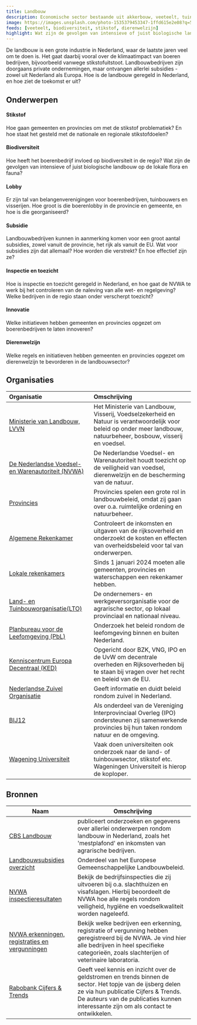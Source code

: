 ```yaml
---
title: Landbouw
description: Economische sector bestaande uit akkerbouw, veeteelt, tuinbouw en bosbouw.
image: https://images.unsplash.com/photo-1535379453347-1ffd615e2e08?q=50&w=500
feeds: [veeteelt, biodiversiteit, stikstof, dierenwelzijn]
highlight: Wat zijn de gevolgen van intensieve of juist biologische landbouw op de lokale flora en fauna?
---
```


De landbouw is een grote industrie in Nederland, waar de laatste jaren veel om te doen is. Het gaat daarbij vooral over de klimaatimpact van boeren bedrijven, bijvoorbeeld vanwege stikstofuitstoot. Landbouwbedrijven zijn doorgaans private ondernemingen, maar ontvangen allerlei subsidies - zowel uit Nederland als Europa. Hoe is de landbouw geregeld in Nederland, en hoe ziet de toekomst er uit?

## Onderwerpen

#### Stikstof

Hoe gaan gemeenten en provincies om met de stikstof problematiek? En hoe staat het gesteld met de nationale en regionale stikstofdoelen?

#### Biodiversiteit

Hoe heeft het boerenbedrijf invloed op biodiversiteit in de regio? Wat zijn de gevolgen van intensieve of juist biologische landbouw op de lokale flora en fauna?

#### Lobby

Er zijn tal van belangenverenigingen voor boerenbedrijven, tuinbouwers en visserijen. Hoe groot is die boerenlobby in de provincie en gemeente, en hoe is die georganiseerd?

#### Subsidie

Landbouwbedrijven kunnen in aanmerking komen voor een groot aantal subsidies, zowel vanuit de provincie, het rijk als vanuit de EU. Wat voor subsidies zijn dat allemaal? Hoe worden die verstrekt? En hoe effectief zijn ze?

#### Inspectie en toezicht

Hoe is inspectie en toezicht geregeld in Nederland, en hoe gaat de NVWA te werk bij het controleren van de naleving van alle wet- en regelgeving? Welke bedrijven in de regio staan onder verscherpt toezicht?

#### Innovatie

Welke initiatieven hebben gemeenten en provincies opgezet om boerenbedrijven te laten innoveren?

#### Dierenwelzijn

Welke regels en initiatieven hebben gemeenten en provincies opgezet om dierenwelzijn te bevorderen in de landbouwsector?

## Organisaties

| Organisatie                                                                                                                                                                                                                              | Omschrijving                                                                                                                                                          |
| :--------------------------------------------------------------------------------------------------------------------------------------------------------------------------------------------------------------------------------------- | :-------------------------------------------------------------------------------------------------------------------------------------------------------------------- |
| [Ministerie van Landbouw, LVVN](https://www.rijksoverheid.nl/ministeries/ministerie-van-landbouw-visserij-voedselzekerheid-en-natuur)                                                                                                    | Het Ministerie van Landbouw, Visserij, Voedselzekerheid en Natuur is verantwoordelijk voor beleid op onder meer landbouw, natuurbeheer, bosbouw, visserij en voedsel. |
| [De Nederlandse Voedsel- en Warenautoriteit (NVWA)](https://www.nvwa.nl/)                                                                                                                                                                | De Nederlandse Voedsel- en Warenautoriteit houdt toezicht op de veiligheid van voedsel, dierenwelzijn en de bescherming van de natuur.                                |
| [Provincies](https://organisaties.overheid.nl/provincies/)                                                                                                                                                                               | Provincies spelen een grote rol in landbouwbeleid, omdat zij gaan over o.a. ruimtelijke ordening en natuurbeheer.                                                     |
| [Algemene Rekenkamer](https://www.rekenkamer.nl/onderwerpen)                                                                                                                                                                             | Controleert de inkomsten en uitgaven van de rijksoverheid en onderzoekt de kosten en effecten van overheidsbeleid voor tal van onderwerpen.                           |
| [Lokale rekenkamers](https://www.rekenkamers.nl/leden/)                                                                                                                                                                                  | Sinds 1 januari 2024 moeten alle gemeenten, provincies en waterschappen een rekenkamer hebben.                                                                        |
| [Land- en Tuinbouworganisatie(LTO)](https://www.lto.nl/)                                                                                                                                                                                 | De ondernemers- en werkgeversorganisatie voor de agrarische sector, op lokaal provinciaal en nationaal niveau.                                                        |
| [Planbureau voor de Leefomgeving (PbL)](https://www.pbl.nl/onderwerpen/landbouw-voedsel)                                                                                                                                                 | Onderzoek het beleid rondom de leefomgeving binnen en buiten Nederland.                                                                                               |
| [Kenniscentrum Europa Decentraal (KED)](https://europadecentraal.nl/)                                                                                                                                                                    | Opgericht door BZK, VNG, IPO en de UvW om decentrale overheden en Rijksoverheden bij te staan bij vragen over het recht en beleid van de EU.                          |
| [Nederlandse Zuivel Organisatie](https://www.nzo.nl/)                                                                                                                                                                                    | Geeft informatie en duidt beleid rondom zuivel in Nederland.                                                                                                          |
| [BIJ12](https://www.bij12.nl/)                                                                                                                                                                                                           | Als onderdeel van de Vereniging Interprovinciaal Overleg (IPO) ondersteunen zij samenwerkende provincies bij hun taken rondom natuur en de omgeving.                  |
| [Wagening Universiteit](https://www.wur.nl/nl/onderzoek-resultaten/onderzoeksinstituten/social-economic-research/show-ser/staat-van-landbouw-natuur-en-voedsel-agrarische-bedrijven-zorgen-steeds-vaker-voor-extra-inkomstenbronnen.htm) | Vaak doen universiteiten ook onderzoek naar de land- of tuinbouwsector, stikstof etc. Wageningen Universiteit is hierop de koploper.                                  |

## Bronnen

| Naam                                                                                                           | Omschrijving                                                                                                                                                                                                                              |
| -------------------------------------------------------------------------------------------------------------- | ----------------------------------------------------------------------------------------------------------------------------------------------------------------------------------------------------------------------------------------- |
| [CBS Landbouw](https://www.cbs.nl/nl-nl/economie/landbouw)                                                     | publiceert onderzoeken en gegevens over allerlei onderwerpen rondom landbouw in Nederland, zoals het 'mestplafond' en inkomsten van agrarische bedrijven.                                                                                 |
| [Landbouwsubsidies overzicht](https://www.rijksoverheid.nl/onderwerpen/landbouw-en-tuinbouw/landbouwsubsidies) | Onderdeel van het Europese Gemeenschappelijke Landbouwbeleid.                                                                                                                                                                             |
| [NVWA inspectieresultaten](https://www.openbare-inspectieresultaten.nvwa.nl/)                                  | Bekijk de bedrijfsinspecties die zij uitvoeren bij o.a. slachthuizen en visafslagen. Hierbij beoordeelt de NVWA hoe alle regels rondom veiligheid, hygiëne en voedselkwaliteit worden nageleefd.                                          |
| [NVWA erkenningen, registraties en vergunningen](https://e-cert.nl/zoekfunctie-erkende-bedrijven/)             | Bekijk welke bedrijven een erkenning, registratie of vergunning hebben geregistreerd bij de NVWA. Je vind hier alle bedrijven in heel specifieke categorieën, zoals slachterijen of veterinaire laboratoria.                              |
| [Rabobank Cijfers & Trends](https://www.rabobank.nl/kennis/alle-artikelen)                                     | Geeft veel kennis en inzicht over de geldstromen en trends binnen de sector. Het topje van de ijsberg delen ze via hun publicatie Cijfers & Trends. De auteurs van de publicaties kunnen interessante zijn om als contact te ontwikkelen. |
